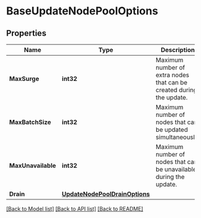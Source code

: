 # BaseUpdateNodePoolOptions

## Properties

Name | Type | Description | Notes
------------ | ------------- | ------------- | -------------
**MaxSurge** | **int32** | Maximum number of extra nodes that can be created during the update. | [optional] [default to 0]
**MaxBatchSize** | **int32** | Maximum number of nodes that can be updated simultaneously. | [optional] [default to 2]
**MaxUnavailable** | **int32** | Maximum number of nodes that can be unavailable during the update. | [optional] [default to 0]
**Drain** | [**UpdateNodePoolDrainOptions**](UpdateNodePoolDrainOptions.md) |  | [optional] 

[[Back to Model list]](../README.md#documentation-for-models) [[Back to API list]](../README.md#documentation-for-api-endpoints) [[Back to README]](../README.md)


